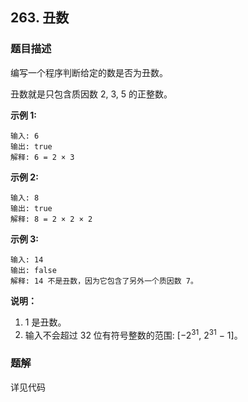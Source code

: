 ## 263. 丑数

### 题目描述

编写一个程序判断给定的数是否为丑数。

丑数就是只包含质因数 2, 3, 5 的正整数。

**示例 1:**

```
输入: 6
输出: true
解释: 6 = 2 × 3
```

**示例 2:**

```
输入: 8
输出: true
解释: 8 = 2 × 2 × 2
```
**示例 3:**

```
输入: 14
输出: false
解释: 14 不是丑数，因为它包含了另外一个质因数 7。
```
**说明：**


1. 1 是丑数。
2. 输入不会超过 32 位有符号整数的范围: [−2<sup>31</sup>,  2<sup>31</sup> − 1]。


### 题解

详见代码